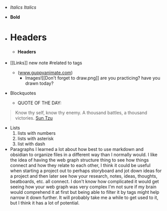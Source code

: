 * _Italics_ *Italics*
* **Bold**
* # Headers
  - #### Headers
* [[Links]] new note #related to tags
  * (www.guppyanimate.com) 
	* Images![[Don't forget to draw.png]]          are you practicing? have you drawn today?

* Blockquotes
  * QUOTE OF THE DAY: 
 >Know thy self, know thy enemy. A thousand battles, a thousand victories.
[Sun Tzu](https://www.brainyquote.com/authors/sun-tzu-quotes)

* Lists
  1. lists with numbers
  2. lists with asterisk
  3. list with dash
* Paragraphs
    I learned a lot about how best to use markdown and obsidian to organize files in a different way than I normally would. I like the idea of having the web graph structure thing to see how things connect and how they relate to each other, I think it could be useful when starting a project out to perhaps storyboard and jot down ideas for a project and then later see how your research, notes, ideas, thoughts, beatboards, etc. all connect. I don't know how complicated it would get seeing how your web graph was very complex I'm not sure if my brain would comprehend it at first but being able to filter it by tags might help narrow it down further. It will probably take me a while to get used to it, but I think it has a lot of potential.